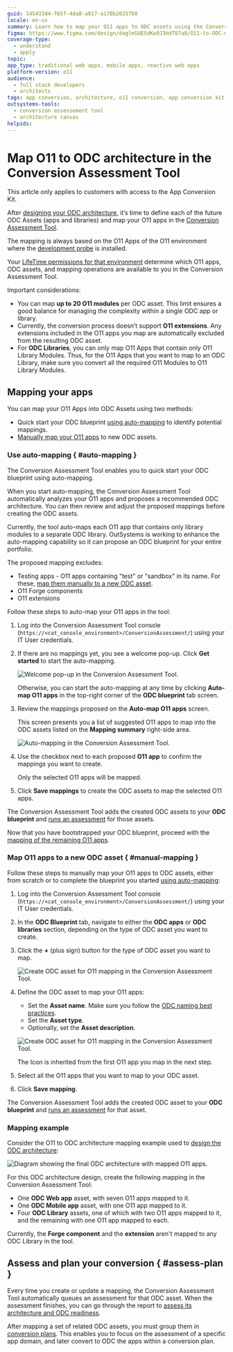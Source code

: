 ```yaml
---
guid: 145433d4-f65f-4da8-a017-a170b20257b0
locale: en-us
summary: Learn how to map your O11 apps to ODC assets using the Conversion Assessment Tool.
figma: https://www.figma.com/design/daglmSUESdKw9J3HdT87a8/O11-to-ODC-migration?node-id=3180-1486
coverage-type:
  - understand
  - apply
topic: 
app_type: traditional web apps, mobile apps, reactive web apps
platform-version: o11
audience:
  - full stack developers
  - architects
tags: app conversion, architecture, o11 conversion, app conversion kit, business apps
outsystems-tools:
  - conversion assessement tool
  - architecture canvas
helpids: 
---
```


# Map O11 to ODC architecture in the Conversion Assessment Tool

<div class="info" markdown="1">

This article only applies to customers with access to the App Conversion Kit.

</div>

After [designing your ODC architecture](plan-design-odc-arch.md), it’s time to define each of the future ODC Assets (apps and libraries) and map your O11 apps in the [Conversion Assessment Tool](../setup-assessement-tool.md).

<div class="info" markdown="1">

The mapping is always based on the O11 Apps of the O11 environment where the [development probe](../setup-assessement-tool.md#probe) is installed.

Your [LifeTime permissions for that environment](mat-permissions.md#map) determine which O11 apps, ODC assets, and mapping operations are available to you in the Conversion Assessment Tool.

Important considerations:

* You can map **up to 20 O11 modules** per ODC asset. This limit ensures a good balance for managing the complexity within a single ODC app or library.
* Currently, the conversion process doesn’t support **O11 extensions**. Any extensions included in the O11 apps you map are automatically excluded from the resulting ODC asset.
* For **ODC Libraries**, you can only map O11 Apps that contain only O11 Library Modules. Thus, for the O11 Apps that you want to map to an ODC Library, make sure you convert all the required O11 Modules to O11 Library Modules.

</div>

## Mapping your apps

You can map your O11 Apps into ODC Assets using two methods:

* Quick start your ODC blueprint [using auto-mapping](#auto-mapping) to identify potential mappings.
* [Manually map your O11 apps](#manual-mapping) to new ODC assets.

### Use auto-mapping { #auto-mapping }

The Conversion Assessment Tool enables you to quick start your ODC blueprint using auto-mapping.

When you start auto-mapping, the Conversion Assessment Tool automatically analyzes your O11 apps and proposes a recommended ODC architecture. You can then review and adjust the proposed mappings before creating the ODC assets.

<div class="info" markdown="1">

Currently, the tool auto-maps each O11 app that contains only library modules to a separate ODC library. OutSystems is working to enhance the auto-mapping capability so it can propose an ODC blueprint for your entire portfolio.

The proposed mapping excludes:

* Testing apps - O11 apps containing "test" or "sandbox" in its name. For these, [map them manually to a new ODC asset](#manual-mapping).
* O11 Forge components
* O11 extensions

</div>

Follow these steps to auto-map your O11 apps in the tool:

1. Log into the Conversion Assessment Tool console (`https://<cat_console_environment>/ConversionAssessment/`) using your IT User credentials.

1. If there are no mappings yet, you see a welcome pop-up. Click **Get started** to start the auto-mapping.

    ![Welcome pop-up in the Conversion Assessment Tool.](images/map-o11-to-odc-welcome-at.png "Welcome pop-up in the Conversion Assessment Tool")

    Otherwise, you can start the auto-mapping at any time by clicking **Auto-map O11 apps** in the top-right corner of the **ODC blueprint** tab screen.

1. Review the mappings proposed on the **Auto-map O11 apps** screen.

    This screen presents you a list of suggested O11 apps to map into the ODC assets listed on the **Mapping summary** right-side area.

    ![Auto-mapping in the Conversion Assessment Tool.](images/map-o11-to-odc-auto-at.png "Auto-mapping in the Conversion Assessment Tool")

1. Use the checkbox next to each proposed **O11 app** to confirm the mappings you want to create.

    Only the selected O11 apps will be mapped.

1. Click **Save mappings** to create the ODC assets to map the selected O11 apps.

The Conversion Assessment Tool adds the created ODC assets to your **ODC blueprint** and [runs an assessment](#assess-plan) for those assets.

Now that you have bootstrapped your ODC blueprint, proceed with the [mapping of the remaining O11 apps](#manual-mapping).

### Map O11 apps to a new ODC asset { #manual-mapping }

Follow these steps to manually map your O11 apps to ODC assets, either from scratch or to complete the blueprint you started [using auto-mapping](#auto-mapping):

1. Log into the Conversion Assessment Tool console (`https://<cat_console_environment>/ConversionAssessment/`) using your IT User credentials.

1. In the **ODC Blueprint** tab, navigate to either the **ODC apps** or **ODC libraries** section, depending on the type of ODC asset you want to create.

1. Click the **+** (plus sign) button for the type of ODC asset you want to map.

    ![Create ODC asset for O11 mapping in the Conversion Assessment Tool.](images/map-o11-to-odc-create-asset-at.png "Create ODC asset for O11 mapping")

1. Define the ODC asset to map your O11 apps:

    * Set the **Asset name**. Make sure you follow the [ODC naming best practices](https://www.outsystems.com/tk/redirect?g=4f33c44e-316d-43b3-9929-221138d053be).
    * Set the **Asset type**.
    * Optionally, set the **Asset description**.

    ![Create ODC asset for O11 mapping in the Conversion Assessment Tool.](images/map-o11-to-odc-set-asset-at.png "Create ODC asset for O11 mapping")

    <div class="info" markdown="1">

    The Icon is inherited from the first O11 app you map in the next step.

    </div>

1. Select all the O11 apps that you want to map to your ODC asset.

1. Click **Save mapping**.

The Conversion Assessment Tool adds the created ODC asset to your **ODC blueprint** and [runs an assessment](#assess-plan) for that asset.

### Mapping example

Consider the O11 to ODC architecture mapping example used to [design the ODC architecture](plan-design-odc-arch.md):

![Diagram showing the final ODC architecture with mapped O11 apps.](images/map-apps-7-diag.png "Example of final ODC Architecture")

For this ODC architecture design, create the following mapping in the Conversion Assessment Tool:

* One **ODC Web app** asset, with seven O11 apps mapped to it.
* One **ODC Mobile app** asset, with one O11 app mapped to it.
* Four **ODC Library** assets, one of which with two O11 apps mapped to it, and the remaining with one O11 app mapped to each.

<div class="info" markdown="1">

Currently, the **Forge component** and the **extension** aren't mapped to any ODC Library in the tool.

</div>

## Assess and plan your conversion { #assess-plan }

Every time you create or update a mapping, the Conversion Assessment Tool automatically queues an assessment for that ODC asset. When the assessment finishes, you can go through the report to [assess its architecture and ODC readiness](plan-assess-refactor.md).

After mapping a set of related ODC assets, you must group them in [conversion plans](plan-define-migration-plans.md). This enables you to focus on the assessment of a specific app domain, and later convert to ODC the apps within a conversion plan.
